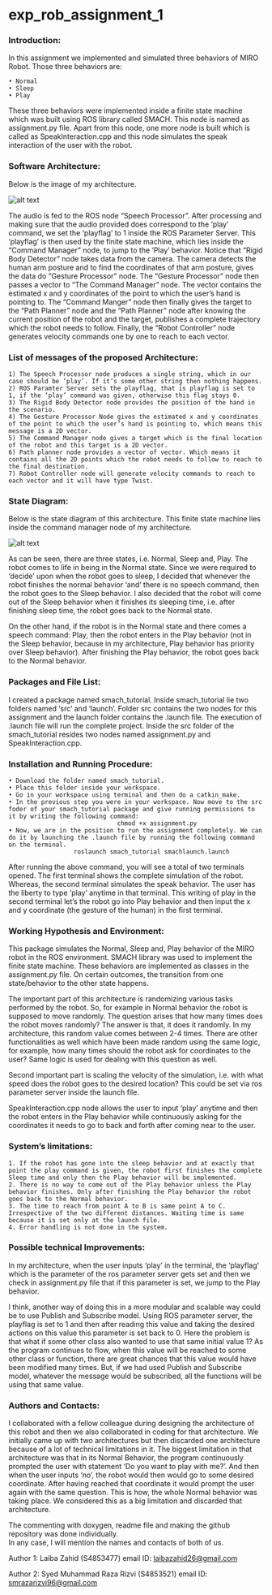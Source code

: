 # exp_rob_assignment_1

### Introduction: 

In this assignment we implemented and simulated three behaviors of MIRO Robot. Those three behaviors are:

    • Normal 
    • Sleep  
    • Play  

These three behaviors were implemented inside a finite state machine which was built using ROS library called SMACH. This node is named as assignment.py file. Apart from this node, one more node is built which is called as SpeakInteraction.cpp and this node simulates the speak interaction of the user with the robot. 

### Software Architecture:

Below is the image of my architecture. 

![alt text](https://github.com/laibazahid26/exp_rob_assignment_1/blob/master/architecture.png?raw=true)


The audio is fed to the ROS node “Speech Processor”. After processing and making sure that the audio provided does correspond to the ‘play’ command, we set the ‘playflag’ to 1 inside the ROS Parameter Server. This ‘playflag’ is then used by the finite state machine, which lies inside the “Command Manager” node, to jump to the ‘Play’ behavior. Notice that “Rigid Body Detector” node takes data from the camera. The camera detects the human arm posture and to find the coordinates of that arm posture, gives the data do “Gesture Processor” node.  The “Gesture Processor” node then passes a vector to “The Command Manager” node. The vector contains the estimated x and y coordinates of the point to which the user’s hand is pointing to.  The “Command Manger” node then finally gives the target to the “Path Planner” node and the “Path Planner” node after knowing the current position of the robot and the target, publishes a complete trajectory which the robot needs to follow. Finally, the “Robot Controller” node generates velocity commands one by one to reach to each vector.  

### List of messages of the proposed Architecture:

    1) The Speech Processor node produces a single string, which in our case should be ‘play’. If it’s some other string then nothing happens. 
    2) ROS Paramter Server sets the playflag, that is playflag is set to 1, if the ‘play’ command was given, otherwise this flag stays 0.
    3) The Rigid Body Detector node provides the position of the hand in the scenario.  
    4) The Gesture Processor Node gives the estimated x and y coordinates of the point to which the user’s hand is pointing to, which means this message is a 2D vector.
    5) The Command Manager node gives a target which is the final location of the robot and this target is a 2D vector.
    6) Path planner node provides a vector of vector. Which means it contains all the 2D points which the robot needs to follow to reach to the final destination. 
    7) Robot Controller node will generate velocity commands to reach to each vector and it will have type Twist. 

### State Diagram:

Below is the state diagram of this architecture. This finite state machine lies inside the command manager node of my architecture.

 ![alt text](https://github.com/laibazahid26/exp_rob_assignment_1/blob/master/finite%20state%20machine.png?raw=true)

As can be seen, there are three states, i.e. Normal, Sleep and, Play. The robot comes to life in being in the Normal state. Since we were required to ‘decide’ upon when the robot goes to sleep, I decided that  whenever the robot finishes the normal behavior ‘and’ there is no speech command, then the robot goes to the Sleep behavior. I also decided that the robot will come out of the Sleep behavior when it finishes its sleeping time, i.e. after finishing sleep time, the robot goes back to the Normal state. 

On the other hand, if the robot is in the Normal state and there comes a speech command: Play, then the robot enters in the Play behavior (not in the Sleep behavior, because in my architecture, Play behavior has priority over Sleep behavior). After finishing the Play behavior, the robot goes back to the Normal behavior. 

### Packages and File List:
I created a package named smach_tutorial. Inside smach_tutorial lie two folders named ‘src’ and ‘launch’. Folder src contains the two nodes for this assignment and the launch folder contains the .launch file. The execution of .launch file will run the complete project. Inside the src folder of the smach_tutorial resides two nodes named assignment.py and SpeakInteraction.cpp. 

### Installation and Running Procedure:

    • Download the folder named smach_tutorial. 
    • Place this folder inside your workspace. 
    • Go in your workspace using terminal and then do a catkin_make.
    • In the previous step you were in your workspace. Now move to the src foder of your smach_tutorial package and give running permissions to it by writing the following command:
                                  chmod +x assignment.py
    • Now, we are in the position to run the assignment completely. We can do it by launching the .launch file by running the following command on the terminal. 
		              roslaunch smach_tutorial smachlaunch.launch 

After running the above command, you will see a total of two terminals opened. The first terminal shows the complete simulation of the robot. Whereas, the second terminal simulates the speak behavior.  The user has the liberty to type ‘play’ anytime in that terminal. This writing of play in the second terminal let’s the robot go into Play behavior and then input the x and y coordinate (the gesture of the human) in the first terminal. 

### Working Hypothesis and Environment: 

This package simulates the Normal, Sleep and, Play behavior of the MIRO robot in the ROS environment. SMACH library was used to implement the finite state machine. These behaviors are implemented as classes in the assignment.py file. On certain outcomes, the transition from one state/behavior to the other state happens.  

The important part of this architecture is randomizing various tasks performed by the robot. So, for example in Normal behavior the robot is supposed to move randomly. The question arises that how many times does the robot moves randomly? The answer is that, it does it randomly. In my architecture, this random value comes between 2-4 times. There are other functionalities as well which have been made random using the same logic, for example, how many times should the robot ask for coordinates to the user? Same logic is used for dealing with this question as well. 

Second important part is scaling the velocity of the simulation, i.e. with what speed does the robot goes to the desired location? This could be set via ros parameter server inside the launch file.   

SpeakInteraction.cpp node allows the user to input ‘play’ anytime and then the robot enters in the Play behavior while continuously asking for the coordinates it needs to go to back and forth after coming near to the user.

### System’s limitations:

    1. If the robot has gone into the sleep behavior and at exactly that point the play command is given, the robot first finishes the complete Sleep time and only then the Play behavior will be implemented. 
    2. There is no way to come out of the Play behavior unless the Play behavior finishes. Only after finishing the Play behavior the robot goes back to the Normal behavior. 
    3. The time to reach from point A to B is same point A to C. Irrespective of the two different distances. Waiting time is same because it is set only at the launch file. 
    4. Error handling is not done in the system.

### Possible technical Improvements:

In my architecture, when the user inputs ‘play’ in the terminal, the ‘playflag’ which is the parameter of the ros parameter server gets set and then we check in assignment.py file that if this parameter is set, we jump to the Play behavior. 

I think, another way of doing this in a more modular and scalable way could be to use Publish and Subscribe model. Using ROS parameter server, the playflag is set to 1 and then after reading this value and taking the desired actions on this value this parameter is set back to 0. Here the problem is that what if some other class also wanted to use that same initial value 1? As the program continues to flow, when this value will be reached to some other class or function, there are great chances that this value would have been modified many times. But, if we had used Publish and Subscribe model, whatever the message would be subscribed, all the functions will be using that same value.   

### Authors and Contacts:

I collaborated with a fellow colleague during designing the architecture of this robot and then we also collaborated in coding for that architecture. We initially came up with two architectures but then discarded one architecture because of a lot of technical limitations in it. The biggest limitation in that architecture was that in its Normal Behavior, the program continuously prompted the user with statement ‘Do you want to play with me?’. And then when the user inputs ‘no’, the robot would then would go to some desired coordinate. After having reached that coordinate it would prompt the user again with the same question. This is how, the whole Normal behavior was taking place. We considered this as a big limitation and discarded that architecture. 

The commenting with doxygen, readme file and making the github repository was done individually.  
In any case, I will mention the names and contacts of both of us. 

Author 1: Laiba Zahid (S4853477)					email ID: laibazahid26@gmail.com

Author 2: Syed Muhammad Raza Rizvi (S4853521)				email ID: smrazarizvi96@gmail.com
 


  


  
